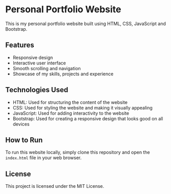 # Personal Portfolio Website

This is my personal portfolio website built using HTML, CSS, JavaScript and Bootstrap.

## Features

- Responsive design
- Interactive user interface
- Smooth scrolling and navigation
- Showcase of my skills, projects and experience

## Technologies Used

- HTML: Used for structuring the content of the website
- CSS: Used for styling the website and making it visually appealing
- JavaScript: Used for adding interactivity to the website
- Bootstrap: Used for creating a responsive design that looks good on all devices

## How to Run

To run this website locally, simply clone this repository and open the `index.html` file in your web browser.

## License

This project is licensed under the MIT License.
